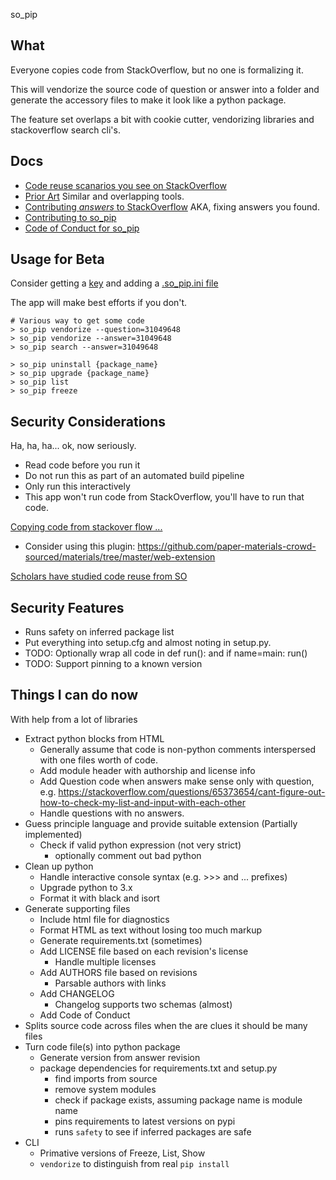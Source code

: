 so_pip

What
----
Everyone copies code from StackOverflow, but no one is formalizing it.

This will vendorize the source code of question or answer into a folder and
generate the accessory files to make it look like a python package.

The feature set overlaps a bit with cookie cutter, vendorizing libraries and stackoverflow search cli's.

Docs
-----
* [Code reuse scanarios you see on StackOverflow](docs/scenarios.md)
* [Prior Art](docs/prior_art.md) Similar and overlapping tools.
* [Contributing *answers* to StackOverflow](docs/contributing.md) AKA, fixing answers you found.
* [Contributing to so_pip](CONTRIBUTING.md)
* [Code of Conduct for so_pip](CODE_OF_CONDUCT.md)

Usage for Beta
--------------
Consider getting a [key](https://stackapps.com/apps/oauth/register) and adding a [.so_pip.ini file](.so_pip.ini)

The app will make best efforts if you don't.
```
# Various way to get some code
> so_pip vendorize --question=31049648
> so_pip vendorize --answer=31049648
> so_pip search --answer=31049648
```

```
> so_pip uninstall {package_name}
> so_pip upgrade {package_name}
> so_pip list
> so_pip freeze
```

Security Considerations
-----------------------
Ha, ha, ha... ok, now seriously.

- Read code before you run it
- Do not run this as part of an automated build pipeline
- Only run this interactively
- This app won't run code from StackOverflow, you'll have to run that code.

[Copying code from stackover flow ...](https://stackoverflow.blog/2019/11/26/copying-code-from-stack-overflow-you-might-be-spreading-security-vulnerabilities/)
- Consider using this plugin: https://github.com/paper-materials-crowd-sourced/materials/tree/master/web-extension

[Scholars have studied code reuse from SO](https://link.springer.com/article/10.1007/s10664-018-9634-5)

Security Features
-----------------
- Runs safety on inferred package list
- Put everything into setup.cfg and almost noting in setup.py.
- TODO: Optionally wrap all code in def run(): and if name=main: run()
- TODO: Support pinning to a known version


Things I can do now
-------------------
With help from a lot of libraries
- Extract python blocks from HTML
    - Generally assume that code is non-python comments interspersed with one files worth of code.
    - Add module header with authorship and license info
    - Add Question code when answers make sense only with question, e.g. https://stackoverflow.com/questions/65373654/cant-figure-out-how-to-check-my-list-and-input-with-each-other
    - Handle questions with no answers.
- Guess principle language and provide suitable extension (Partially implemented)
    - Check if valid python expression (not very strict)
        - optionally comment out bad python
- Clean up python
    - Handle interactive console syntax (e.g. >>> and ... prefixes)
    - Upgrade python to 3.x
    - Format it with black and isort
- Generate supporting files
    - Include html file for diagnostics
    - Format HTML as text without losing too much markup
    - Generate requirements.txt (sometimes)
    - Add LICENSE file based on each revision's license
        - Handle multiple licenses
    - Add AUTHORS file based on revisions
        - Parsable authors with links
    - Add CHANGELOG
        - Changelog supports two schemas (almost)
    - Add Code of Conduct
- Splits source code across files when the are clues it should be many files
- Turn code file(s) into python package
    - Generate version from answer revision
    - package dependencies for requirements.txt and setup.py
        - find imports from source
        - remove system modules
        - check if package exists, assuming package name is module name
        - pins requirements to latest versions on pypi
        - runs `safety` to see if inferred packages are safe
- CLI
    - Primative versions of Freeze, List, Show
    - `vendorize` to distinguish from real `pip install`

